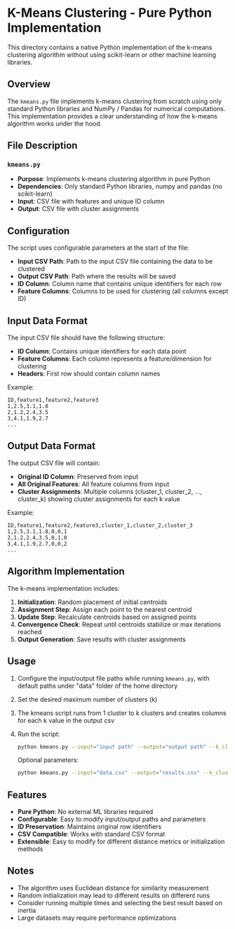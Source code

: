 # K-Means Clustering - Pure Python Implementation

This directory contains a native Python implementation of the k-means clustering algorithm without using scikit-learn or other machine learning libraries.

## Overview

The `kmeans.py` file implements k-means clustering from scratch using only standard Python libraries and NumPy / Pandas for numerical computations. This implementation provides a clear understanding of how the k-means algorithm works under the hood.

## File Description

### `kmeans.py`
- **Purpose**: Implements k-means clustering algorithm in pure Python
- **Dependencies**: Only standard Python libraries, numpy and pandas (no scikit-learn)
- **Input**: CSV file with features and unique ID column
- **Output**: CSV file with cluster assignments

## Configuration

The script uses configurable parameters at the start of the file:

- **Input CSV Path**: Path to the input CSV file containing the data to be clustered
- **Output CSV Path**: Path where the results will be saved
- **ID Column**: Column name that contains unique identifiers for each row
- **Feature Columns**: Columns to be used for clustering (all columns except ID)

## Input Data Format

The input CSV file should have the following structure:
- **ID Column**: Contains unique identifiers for each data point
- **Feature Columns**: Each column represents a feature/dimension for clustering
- **Headers**: First row should contain column names

Example:
```csv
ID,feature1,feature2,feature3
1,2.5,3.1,1.8
2,1.2,2.4,3.5
3,4.1,1.9,2.7
...
```

## Output Data Format

The output CSV file will contain:
- **Original ID Column**: Preserved from input
- **All Original Features**: All feature columns from input
- **Cluster Assignments**: Multiple columns (cluster_1, cluster_2, ..., cluster_k) showing cluster assignments for each k value

Example:
```csv
ID,feature1,feature2,feature3,cluster_1,cluster_2,cluster_3
1,2.5,3.1,1.8,0,0,1
2,1.2,2.4,3.5,0,1,0
3,4.1,1.9,2.7,0,0,2
...
```

## Algorithm Implementation

The k-means implementation includes:

1. **Initialization**: Random placement of initial centroids
2. **Assignment Step**: Assign each point to the nearest centroid
3. **Update Step**: Recalculate centroids based on assigned points
4. **Convergence Check**: Repeat until centroids stabilize or max iterations reached
5. **Output Generation**: Save results with cluster assignments

## Usage

1. Configure the input/output file paths while running `kmeans.py`, with default paths under "data" folder of the home directory
2. Set the desired maximum number of clusters (k)
3. The kmeans script runs from 1 cluster to k clusters and creates columns for each k value in the output csv
4. Run the script:

   ```bash
   python kmeans.py --input="input path" --output="output path" --k_clusters_max="10"
   ```

   Optional parameters:
   ```bash
   python kmeans.py --input="data.csv" --output="results.csv" --k_clusters_max="10" --id_column="ID" --random_state="42"
   ```

## Features

- **Pure Python**: No external ML libraries required
- **Configurable**: Easy to modify input/output paths and parameters
- **ID Preservation**: Maintains original row identifiers
- **CSV Compatible**: Works with standard CSV format
- **Extensible**: Easy to modify for different distance metrics or initialization methods

## Notes

- The algorithm uses Euclidean distance for similarity measurement
- Random initialization may lead to different results on different runs
- Consider running multiple times and selecting the best result based on inertia
- Large datasets may require performance optimizations 